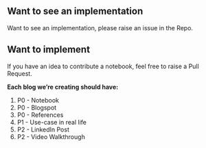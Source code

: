 ## Want to see an implementation
Want to see an implementation, please raise an issue in the Repo.

## Want to implement
If you have an idea to contribute a notebook, feel free to raise a Pull Request.

**Each blog we’re creating should have:**
1. P0 - Notebook
2. P0 - Blogspot
3. P0 - References
4. P1 - Use-case in real life
5. P2 - LinkedIn Post
6. P2 - Video Walkthrough
